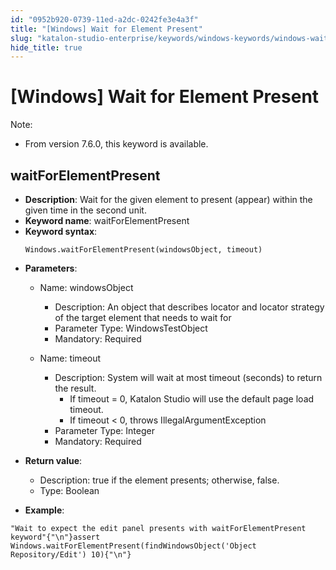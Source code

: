 ```yaml
---
id: "0952b920-0739-11ed-a2dc-0242fe3e4a3f"
title: "[Windows] Wait for Element Present"
slug: "katalon-studio-enterprise/keywords/windows-keywords/windows-wait-for-element-present"
hide_title: true
---
```


# <a id="id_0" class="anchor_top_offset"/><a id="ariaid-title1" class="anchor_top_offset"/>[Windows] Wait for Element Present

              
<div xmlns="http://www.w3.org/1999/xhtml" className="note note note_note" id="id_0__id"><span className="note__title">Note:</span> 
  <ul className="ul"><li className="li"><p className="p">From version 7.6.0, this keyword is available.</p></li></ul>
</div>
      

## <a id="id_0__id_1" class="anchor_top_offset"/>waitForElementPresent

              
<ul xmlns="http://www.w3.org/1999/xhtml" className="ul"><li className="li">     <strong className="ph b">Description</strong>: Wait for the given element to     present (appear) within the given time in the second unit.</li><li className="li">     <strong className="ph b">Keyword name</strong>: waitForElementPresent</li><li className="li">     <strong className="ph b">Keyword syntax</strong>:     <pre className="pre codeblock"><code>Windows.waitForElementPresent(windowsObject, timeout)</code></pre>   </li><li className="li">     <p className="p">       <strong className="ph b">Parameters</strong>:</p>     <ul className="ul"><li className="li">         <p className="p">Name: windowsObject</p>         <ul className="ul"><li className="li">Description: An object that describes locator and locator             strategy of the target element that needs to wait for</li><li className="li">Parameter Type: WindowsTestObject</li><li className="li">Mandatory: Required</li></ul>       </li><li className="li">         <p className="p">Name: timeout</p>         <ul className="ul"><li className="li">Description: System will wait at most timeout (seconds) to             return the result.              <ul className="ul"><li className="li">If timeout = 0, Katalon Studio will use the default page load                 timeout.</li><li className="li">If timeout &lt; 0, throws IllegalArgumentException</li></ul>           </li><li className="li">Parameter Type: Integer</li><li className="li">Mandatory: Required</li></ul>       </li></ul>   </li><li className="li">     <p className="p">       <strong className="ph b">Return value</strong>:</p>     <ul className="ul"><li className="li">Description: true if the element presents; otherwise,         false.</li><li className="li">Type: Boolean</li></ul>   </li><li className="li">     <p className="p">       <strong className="ph b">Example</strong>:</p>   </li></ul> 
              
<pre xmlns="http://www.w3.org/1999/xhtml" className="pre codeblock"><code>"Wait to expect the edit panel presents with waitForElementPresent keyword"{"\n"}assert Windows.waitForElementPresent(findWindowsObject('Object Repository/Edit') 10){"\n"}</code></pre> 
            
